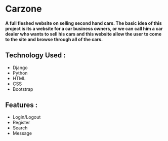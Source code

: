 # Carzone 
#### A full fleshed website on selling second hand cars. The basic idea of this project is its a website for a car business owners, or we can call him a car dealer who wants to sell his cars and this website allow the user to come to the site and browse through all of the cars.
## Technology Used :
* Django
* Python
* HTML
* CSS
* Bootstrap
## Features :
* Login/Logout
* Register
* Search
* Message





